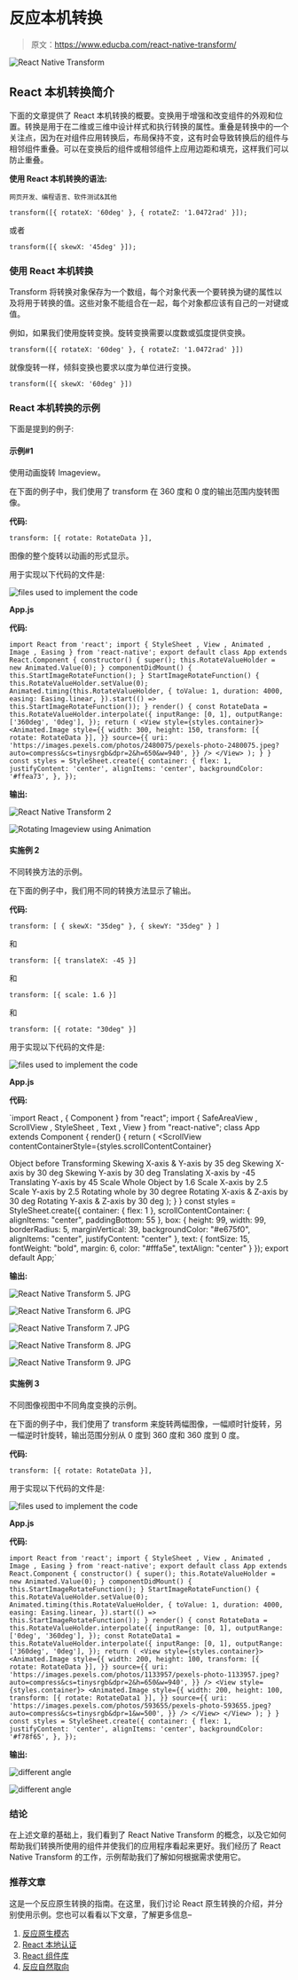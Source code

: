 # 反应本机转换

> 原文：<https://www.educba.com/react-native-transform/>

![React Native Transform](img/24a07c4c2f69636b4744c7f7a6f89484.png)



## React 本机转换简介

下面的文章提供了 React 本机转换的概要。变换用于增强和改变组件的外观和位置。转换是用于在二维或三维中设计样式和执行转换的属性。重叠是转换中的一个关注点，因为在对组件应用转换后，布局保持不变，这有时会导致转换后的组件与相邻组件重叠。可以在变换后的组件或相邻组件上应用边距和填充，这样我们可以防止重叠。

**使用 React 本机转换的语法:**

<small>网页开发、编程语言、软件测试&其他</small>

`transform([{ rotateX: '60deg' }, { rotateZ: '1.0472rad' }]);`

或者

`transform([{ skewX: '45deg' }]);`

### 使用 React 本机转换

Transform 将转换对象保存为一个数组，每个对象代表一个要转换为键的属性以及将用于转换的值。这些对象不能组合在一起，每个对象都应该有自己的一对键或值。

例如，如果我们使用旋转变换。旋转变换需要以度数或弧度提供变换。

`transform([{ rotateX: '60deg' }, { rotateZ: '1.0472rad' }])`

就像旋转一样，倾斜变换也要求以度为单位进行变换。

`transform([{ skewX: '60deg' }])`

### React 本机转换的示例

下面是提到的例子:

#### 示例#1

使用动画旋转 Imageview。

在下面的例子中，我们使用了 transform 在 360 度和 0 度的输出范围内旋转图像。

**代码:**

`transform: [{ rotate: RotateData }],`

图像的整个旋转以动画的形式显示。

用于实现以下代码的文件是:

![files used to implement the code](img/6fefcb4c692572bb29734cea599b8f77.png)



**App.js**

**代码:**

`import React from 'react';
import { StyleSheet
, View
, Animated
, Image
, Easing } from 'react-native';
export default class App extends React.Component {
constructor() {
super();
this.RotateValueHolder = new Animated.Value(0);
}
componentDidMount() {
this.StartImageRotateFunction();
}
StartImageRotateFunction() {
this.RotateValueHolder.setValue(0);
Animated.timing(this.RotateValueHolder, {
toValue: 1,
duration: 4000,
easing: Easing.linear,
}).start(() => this.StartImageRotateFunction());
}
render() {
const RotateData = this.RotateValueHolder.interpolate({
inputRange: [0, 1],
outputRange: ['360deg', '0deg'],
});
return (
<View style={styles.container}>
<Animated.Image
style={{
width: 300,
height: 150,
transform: [{ rotate: RotateData }],
}}
source={{
uri:
'https://images.pexels.com/photos/2480075/pexels-photo-2480075.jpeg?auto=compress&cs=tinysrgb&dpr=2&h=650&w=940',
}}
/>
</View>
);
}
}
const styles = StyleSheet.create({
container: {
flex: 1,
justifyContent: 'center',
alignItems: 'center',
backgroundColor: '#ffea73',
},
});`

**输出:**

![React Native Transform 2](img/3791bb197c5294e30ba961b92e6aaf51.png)



![Rotating Imageview using Animation](img/317115115f94ec5b8b0ba96e3b06d918.png)



#### 实施例 2

不同转换方法的示例。

在下面的例子中，我们用不同的转换方法显示了输出。

**代码:**

`transform: [
{ skewX: "35deg" },
{ skewY: "35deg" }
]`

和

`transform: [{ translateX: -45 }]`

和

`transform: [{ scale: 1.6 }]`

和

`transform: [{ rotate: "30deg" }]`

用于实现以下代码的文件是:

![files used to implement the code](img/89b5e5d8482ad44e1bc1765b0a3d714e.png)



**App.js**

**代码:**

`import React
, { Component } from "react";
import { SafeAreaView
, ScrollView
, StyleSheet
, Text
, View } from "react-native";
class App extends Component {
render() {
return (
<SafeAreaView style={styles.container}>
<ScrollView
contentContainerStyle={styles.scrollContentContainer}
>
<View style={styles.box}>
<Text style={styles.text}>Object before Transforming</Text>
</View>
<View style={[styles.box, {
transform: [
{ skewX: "35deg" },
{ skewY: "35deg" }
] }]}>
<Text style={styles.text}>Skewing X-axis & Y-axis by 35 deg</Text>
</View>
<View style={[styles.box, {
transform: [{ skewX: "30deg" }] }]}>
<Text style={styles.text}>Skewing X-axis by 30 deg</Text>
</View>
<View style={[styles.box, {
transform: [{ skewY: "30deg" }] }]}>
<Text style={styles.text}>Skewing Y-axis by 30 deg</Text>
</View>
<View style={[styles.box, {
transform: [{ translateX: -45 }] }]}>
<Text style={styles.text}>Translating X-axis by -45</Text>
</View>
<View style={[styles.box, {
transform: [{ translateY: 45 }] }]}>
<Text style={styles.text}>Translating Y-axis by 45</Text>
</View>
<View style={[styles.box, {
transform: [{ scale: 1.6 }] }]}>
<Text style={styles.text}>Scale Whole Object by 1.6</Text>
</View>
<View style={[styles.box, {
transform: [{ scaleX: 2.5 }] }]}>
<Text style={styles.text}>Scale X-axis by 2.5</Text>
</View>
<View style={[styles.box, {
transform: [{ scaleY: 1.8 }] }]}>
<Text style={styles.text}>Scale Y-axis by 2.5</Text>
</View>
<View style={[styles.box, {
transform: [{ rotate: "30deg" }] }]}>
<Text style={styles.text}>Rotating whole by 30 degree</Text>
</View>
<View style={[styles.box, {
transform: [
{ rotateX: "30deg" },
{ rotateZ: "30deg" }
] }]}>
<Text style={styles.text}>Rotating X-axis & Z-axis by 30 deg</Text>
</View>
<View style={[styles.box, {
transform: [
{ rotateY: "30deg" },
{ rotateZ: "30deg" }
] }]}>
<Text style={styles.text}>Rotating Y-axis & Z-axis by 30 deg</Text>
</View>
</ScrollView>
</SafeAreaView>
);
}
}
const styles = StyleSheet.create({
container: {
flex: 1
},
scrollContentContainer: {
alignItems: "center",
paddingBottom: 55
},
box: {
height: 99,
width: 99,
borderRadius: 5,
marginVertical: 39,
backgroundColor: "#e675f0",
alignItems: "center",
justifyContent: "center"
},
text: {
fontSize: 15,
fontWeight: "bold",
margin: 6,
color: "#fffa5e",
textAlign: "center"
}
});
export default App;`

**输出:**

![React Native Transform 5\. JPG](img/d5ba8fc9cf8d2c6cf170bf3c97cd7f71.png)



![React Native Transform 6\. JPG](img/f5d0c4f88f4626286ad0e239f7d7e096.png)



![React Native Transform 7\. JPG](img/adf108190dc764b3a93d888e6b0bf9e9.png)



![React Native Transform 8\. JPG](img/c7e848d1f05e9abe856511b93deabfca.png)



![React Native Transform 9\. JPG](img/8ec887103eea9ce76adcbccc5067e00d.png)



#### 实施例 3

不同图像视图中不同角度变换的示例。

在下面的例子中，我们使用了 transform 来旋转两幅图像，一幅顺时针旋转，另一幅逆时针旋转，输出范围分别从 0 度到 360 度和 360 度到 0 度。

**代码:**

`transform: [{ rotate: RotateData }],`

用于实现以下代码的文件是:

![files used to implement the code](img/8238d1d620021b66e5676e699d12342b.png)



**App.js**

**代码:**

`import React from 'react';
import { StyleSheet
, View
, Animated
, Image
, Easing } from 'react-native';
export default class App extends React.Component {
constructor() {
super();
this.RotateValueHolder = new Animated.Value(0);
}
componentDidMount() {
this.StartImageRotateFunction();
}
StartImageRotateFunction() {
this.RotateValueHolder.setValue(0);
Animated.timing(this.RotateValueHolder, {
toValue: 1,
duration: 4000,
easing: Easing.linear,
}).start(() => this.StartImageRotateFunction());
}
render() {
const RotateData = this.RotateValueHolder.interpolate({
inputRange: [0, 1],
outputRange: ['0deg', '360deg'],
});
const RotateData1 = this.RotateValueHolder.interpolate({
inputRange: [0, 1],
outputRange: ['360deg', '0deg'],
});
return (
<View style={styles.container}>
<Animated.Image
style={{
width: 200,
height: 100,
transform: [{ rotate: RotateData }],
}}
source={{
uri:
'https://images.pexels.com/photos/1133957/pexels-photo-1133957.jpeg?auto=compress&cs=tinysrgb&dpr=2&h=650&w=940',
}}
/>
<View style={styles.container}>
<Animated.Image
style={{
width: 200,
height: 100,
transform: [{ rotate: RotateData1 }],
}}
source={{
uri:
'https://images.pexels.com/photos/593655/pexels-photo-593655.jpeg?auto=compress&cs=tinysrgb&dpr=1&w=500',
}}
/>
</View>
</View>
);
}
}
const styles = StyleSheet.create({
container: {
flex: 1,
justifyContent: 'center',
alignItems: 'center',
backgroundColor: '#f78f65',
},
});`

**输出:**

![different angle](img/b37a47f303e34d52bcaac26e275e8387.png)



![different angle](img/8db9c44c2301d4f823ac5886262d50b7.png)



### 结论

在上述文章的基础上，我们看到了 React Native Transform 的概念，以及它如何帮助我们转换所使用的组件并使我们的应用程序看起来更好。我们经历了 React Native Transform 的工作，示例帮助我们了解如何根据需求使用它。

### 推荐文章

这是一个反应原生转换的指南。在这里，我们讨论 React 原生转换的介绍，并分别使用示例。您也可以看看以下文章，了解更多信息–

1.  [反应原生模态](https://www.educba.com/react-native-modal/)
2.  [React 本地认证](https://www.educba.com/react-native-authentication/)
3.  [React 组件库](https://www.educba.com/react-component-library/)
4.  [反应自然取向](https://www.educba.com/react-native-orientation/)





